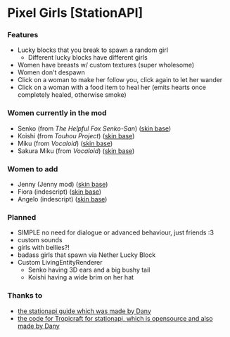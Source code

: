 # Pixel Girls [StationAPI]

### Features

- Lucky blocks that you break to spawn a random girl
  - Different lucky blocks have different girls
- Women have breasts w/ custom textures (super wholesome)
- Women don't despawn
- Click on a woman to make her follow you, click again to let her wander
- Click on a woman with a food item to heal her (emits hearts once completely healed, otherwise smoke)

### Women currently in the mod

- Senko (from _The Helpful Fox Senko-San_) ([skin base](https://www.minecraftskins.com/skin/20162484/senko/))
- Koishi (from _Touhou Project_) ([skin base](https://www.planetminecraft.com/skin/koishi-komeiji-brambly-rose-garden/))
- Miku (from _Vocaloid_) ([skin base](https://namemc.com/skin/717b6544a421153e))
- Sakura Miku (from _Vocaloid_) ([skin base](https://namemc.com/skin/01a81d090e883142))

### Women to add

- Jenny (Jenny mod) ([skin base](https://minecraft.novaskin.me/post/6008203030/jenny))
- Fiora (indescript) ([skin base](https://www.minecraftskins.com/skin/23237466/fire-girl/))
- Angelo (indescript) ([skin base](https://www.minecraftskins.com/skin/23161094/lucaa-dragon-girl/))

### Planned

- SIMPLE no need for dialogue or advanced behaviour, just friends :3
- custom sounds
- girls with bellies?!
- badass girls that spawn via Nether Lucky Block
- Custom LivingEntityRenderer
  - Senko having 3D ears and a big bushy tail
  - Koishi having a wide brim on her hat

### Thanks to
- [the stationapi guide which was made by Dany](https://stationapi.wiki/)
- [the code for Tropicraft for stationapi, which is opensource and also made by Dany](https://github.com/DanyGames2014/Tropicraft/tree/master/src/main/java/net/danygames2014/tropicraft/mixin/scalearmor)